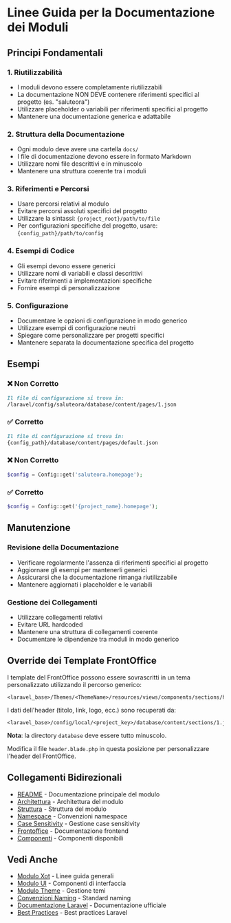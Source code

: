 # Linee Guida per la Documentazione dei Moduli

## Principi Fondamentali

### 1. Riutilizzabilità
- I moduli devono essere completamente riutilizzabili
- La documentazione NON DEVE contenere riferimenti specifici al progetto (es. "saluteora")
- Utilizzare placeholder o variabili per riferimenti specifici al progetto
- Mantenere una documentazione generica e adattabile

### 2. Struttura della Documentazione
- Ogni modulo deve avere una cartella `docs/`
- I file di documentazione devono essere in formato Markdown
- Utilizzare nomi file descrittivi e in minuscolo
- Mantenere una struttura coerente tra i moduli

### 3. Riferimenti e Percorsi
- Usare percorsi relativi al modulo
- Evitare percorsi assoluti specifici del progetto
- Utilizzare la sintassi: `{project_root}/path/to/file`
- Per configurazioni specifiche del progetto, usare: `{config_path}/path/to/config`

### 4. Esempi di Codice
- Gli esempi devono essere generici
- Utilizzare nomi di variabili e classi descrittivi
- Evitare riferimenti a implementazioni specifiche
- Fornire esempi di personalizzazione

### 5. Configurazione
- Documentare le opzioni di configurazione in modo generico
- Utilizzare esempi di configurazione neutri
- Spiegare come personalizzare per progetti specifici
- Mantenere separata la documentazione specifica del progetto

## Esempi

### ❌ Non Corretto
```markdown
Il file di configurazione si trova in:
/laravel/config/saluteora/database/content/pages/1.json
```

### ✅ Corretto
```markdown
Il file di configurazione si trova in:
{config_path}/database/content/pages/default.json
```

### ❌ Non Corretto
```php
$config = Config::get('saluteora.homepage');
```

### ✅ Corretto
```php
$config = Config::get('{project_name}.homepage');
```

## Manutenzione

### Revisione della Documentazione
- Verificare regolarmente l'assenza di riferimenti specifici al progetto
- Aggiornare gli esempi per mantenerli generici
- Assicurarsi che la documentazione rimanga riutilizzabile
- Mantenere aggiornati i placeholder e le variabili

### Gestione dei Collegamenti
- Utilizzare collegamenti relativi
- Evitare URL hardcoded
- Mantenere una struttura di collegamenti coerente
- Documentare le dipendenze tra moduli in modo generico

## Override dei Template FrontOffice
I template del FrontOffice possono essere sovrascritti in un tema personalizzato utilizzando il percorso generico:
```
<laravel_base>/Themes/<ThemeName>/resources/views/components/sections/header.blade.php
```
I dati dell'header (titolo, link, logo, ecc.) sono recuperati da:
```
<laravel_base>/config/local/<project_key>/database/content/sections/1.json
```
**Nota**: la directory `database` deve essere tutto minuscolo.

Modifica il file `header.blade.php` in questa posizione per personalizzare l'header del FrontOffice.

## Collegamenti Bidirezionali
- [README](README.md) - Documentazione principale del modulo
- [Architettura](architecture.md) - Architettura del modulo
- [Struttura](structure.md) - Struttura del modulo
- [Namespace](namespace-moduli-laravel-saluteora.md) - Convenzioni namespace
- [Case Sensitivity](case-sensitivity-percorsi-moduli.md) - Gestione case sensitivity
- [Frontoffice](frontoffice.md) - Documentazione frontend
- [Componenti](components.md) - Componenti disponibili

## Vedi Anche
- [Modulo Xot](../Xot/docs/README.md) - Linee guida generali
- [Modulo UI](../UI/docs/README.md) - Componenti di interfaccia
- [Modulo Theme](../Theme/docs/README.md) - Gestione temi
- [Convenzioni Naming](../../../docs/standards/file_naming_conventions.md) - Standard naming
- [Documentazione Laravel](https://laravel.com/docs) - Documentazione ufficiale
- [Best Practices](https://laravel.com/docs/11.x/best-practices) - Best practices Laravel
